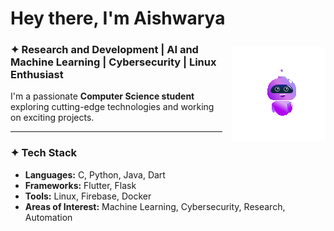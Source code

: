 # Hey there, I'm **Aishwarya**  
<!-- Robo GIF aligned to right -->
<img align="right" src="https://raw.githubusercontent.com/thatavidreader/thatavidreader/main/robot.gif" width="150" style="margin-left: 15px; margin-top: 10px;">

### ✦ Research and Development | AI and Machine Learning | Cybersecurity | Linux Enthusiast  
I'm a passionate **Computer Science student** exploring cutting-edge technologies and working on exciting projects.

---

### ✦ Tech Stack
- **Languages:** C, Python, Java, Dart  
- **Frameworks:** Flutter, Flask  
- **Tools:** Linux, Firebase, Docker  
- **Areas of Interest:** Machine Learning, Cybersecurity, Research, Automation

